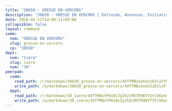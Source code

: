 ```yaml
---
title: "38650 - GRESSE EN VERCORS"
description: "38650 - GRESSE EN VERCORS | Entraide, Annonces, Initiatives"
date: 2020-01-11T14:09:21+09:00
collapsible: false
layout: commune
comm:
  nom: "GRESSE EN VERCORS"
  slug: gresse-en-vercors
  cp: "38650"
dept:
  nom: "Isère"
  slug: isere
  num: "38"
peerpad:
  comm:
    read_path: /r/markdown/38650_gresse-en-vercors/4XTTMBzdxkU3zEVivFYRvvqTJMGK6vjnNAcheU4wu3iTZVPtQ
    write_path: /w/markdown/38650_gresse-en-vercors/4XTTMBzdxkU3zEVivFYRvvqTJMGK6vjnNAcheU4wu3iTZVPtQ-K3TgUPoYzxnbjXNqtyWWoqg4jfP8MBfkW34WvnyJULkwNbHx7dF6m7LqE6Xw48MT68vQHnogBiQd6jRU7poRzCWGnHJyUcRjpGAhtK5DErrtr7gq7zWTLM6gVYfmEQSFpn32Ga7v
  dept:
    read_path: /r/markdown/38_isere/4XTTM8oYPm18cZy2hZcMXTR9BYT3Yi5KwnFvpXu1TXaRq7Q3V
    write_path: /w/markdown/38_isere/4XTTM8oYPm18cZy2hZcMXTR9BYT3Yi5KwnFvpXu1TXaRq7Q3V-K3TgUoSzs2JpJwfbzBvgU8N95mHo7JXz7NbEctNRM3EDb2iYHA4maKm3pRQwmboULLPnLFTEhRgTawPTWpmxTxKbTwDgAEzA9tUHjpudQTWdKWfdVSegAo77eCwhXTaVG7AyUZEs
---
```



